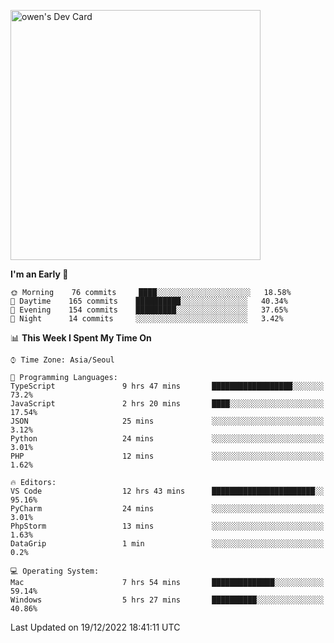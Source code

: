 <a href="https://app.daily.dev/owen_9066"><img src="https://api.daily.dev/devcards/51e5c69f10114f2abe0ae390c27b0828.png?r=hyb" width="400" alt="owen's Dev Card"/></a>

 
 <!--START_SECTION:waka-->
**I'm an Early 🐤** 

```text
🌞 Morning    76 commits     ████░░░░░░░░░░░░░░░░░░░░░   18.58% 
🌆 Daytime    165 commits    ██████████░░░░░░░░░░░░░░░   40.34% 
🌃 Evening    154 commits    █████████░░░░░░░░░░░░░░░░   37.65% 
🌙 Night      14 commits     ░░░░░░░░░░░░░░░░░░░░░░░░░   3.42%

```


📊 **This Week I Spent My Time On** 

```text
⌚︎ Time Zone: Asia/Seoul

💬 Programming Languages: 
TypeScript               9 hrs 47 mins       ██████████████████░░░░░░░   73.2% 
JavaScript               2 hrs 20 mins       ████░░░░░░░░░░░░░░░░░░░░░   17.54% 
JSON                     25 mins             ░░░░░░░░░░░░░░░░░░░░░░░░░   3.12% 
Python                   24 mins             ░░░░░░░░░░░░░░░░░░░░░░░░░   3.01% 
PHP                      12 mins             ░░░░░░░░░░░░░░░░░░░░░░░░░   1.62%

🔥 Editors: 
VS Code                  12 hrs 43 mins      ███████████████████████░░   95.16% 
PyCharm                  24 mins             ░░░░░░░░░░░░░░░░░░░░░░░░░   3.01% 
PhpStorm                 13 mins             ░░░░░░░░░░░░░░░░░░░░░░░░░   1.63% 
DataGrip                 1 min               ░░░░░░░░░░░░░░░░░░░░░░░░░   0.2%

💻 Operating System: 
Mac                      7 hrs 54 mins       ██████████████░░░░░░░░░░░   59.14% 
Windows                  5 hrs 27 mins       ██████████░░░░░░░░░░░░░░░   40.86%

```


 Last Updated on 19/12/2022 18:41:11 UTC
<!--END_SECTION:waka-->
